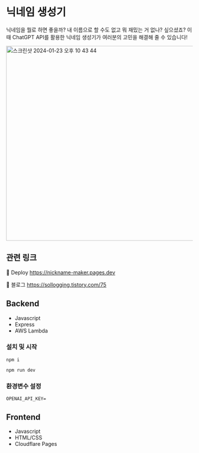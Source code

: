 # 닉네임 생성기

닉네임을 뭘로 하면 좋을까? 내 이름으로 할 수도 없고 뭐 재밌는 거 없나? 싶으셨죠? 이때 ChatGPT API를 활용한 닉네임 생성기가 여러분의 고민을 해결해 줄 수 있습니다!

<img width="525" alt="스크린샷 2024-01-23 오후 10 43 44" src="https://github.com/y-solb/nickname-maker/assets/59462108/a25cab29-66a7-4968-8377-0054cb1dca60">

## 관련 링크

🔗 Deploy https://nickname-maker.pages.dev

📝 블로그 https://sollogging.tistory.com/75

## Backend

- Javascript
- Express
- AWS Lambda

### 설치 및 시작

```
npm i

npm run dev
```

### 환경변수 설정

```
OPENAI_API_KEY=
```

## Frontend

- Javascript
- HTML/CSS
- Cloudflare Pages
